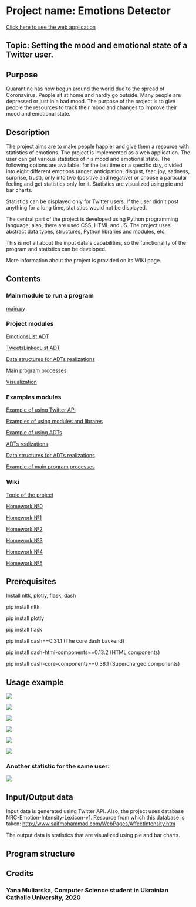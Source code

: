 # Project name: Emotions Detector
[Click here to see the web application](http://muliarska.pythonanywhere.com/)

## Topic: Setting the mood and emotional state of a Twitter user.


## Purpose
Quarantine has now begun around the world due to the spread of Coronavirus. People sit at home and hardly go outside.
Many people are depressed or just in a bad mood. The purpose of the project is to give people the resources to track
their mood and changes to improve their mood and emotional state.

## Description
The project aims are to make people happier and give them a resource with statistics of emotions.
The project is implemented as a web application. The user can get various statistics of his mood and emotional state.
The following options are available: for the last time or a specific day, divided into eight different emotions (anger,
anticipation, disgust, fear, joy, sadness, surprise, trust), only into two (positive and negative) or choose a particular
feeling and get statistics only for it. Statistics are visualized using pie and bar charts.

Statistics can be displayed only for Twitter users. If the user didn't post anything for a long time,
statistics would not be displayed.

The central part of the project is developed using Python programming language; also, there are used CSS, HTML and JS.
The project uses abstract data types, structures, Python libraries and modules, etc.

This is not all about the input data's capabilities, so the functionality of the program and statistics can be developed.

More information about the project is provided on its WIKI page.

## Contents

### Main module to run a program
[main.py](https://github.com/muliarska/homeworks_ucu/blob/master/main/main.py)

### Project modules
[EmotionsList ADT](https://github.com/muliarska/homeworks_ucu/tree/master/modules/emotion_list)

[TweetsLinkedList ADT](https://github.com/muliarska/homeworks_ucu/tree/master/modules/twitter_list_adt)

[Data structures for ADTs realizations](https://github.com/muliarska/homeworks_ucu/tree/master/modules/data_structures)

[Main program processes](https://github.com/muliarska/homeworks_ucu/tree/master/modules/program_process)

[Visualization](https://github.com/muliarska/homeworks_ucu/tree/master/modules/visualization)

### Examples modules
[Example of using Twitter API](https://github.com/muliarska/homeworks_ucu/tree/master/examples/api_example)

[Examples of using modules and librares](https://github.com/muliarska/homeworks_ucu/tree/master/examples/modules_examples)

[Example of using ADTs](https://github.com/muliarska/homeworks_ucu/tree/master/examples/adt_usage_example)

[ADTs realizations](https://github.com/muliarska/homeworks_ucu/tree/master/examples/adt_realization)

[Data structures for ADTs realizations](https://github.com/muliarska/homeworks_ucu/tree/master/examples/data_structures)

[Example of main program processes](https://github.com/muliarska/homeworks_ucu/tree/master/examples/process_module)

### Wiki
[Topic of the project](https://github.com/muliarska/homeworks_ucu/wiki/%D0%A2%D0%B5%D0%BC%D0%B0-%D1%86%D0%B8%D0%BA%D0%BB%D1%83-%D0%B4%D0%BE%D0%BC%D0%B0%D1%88%D0%BD%D1%96%D1%85-%D0%B7%D0%B0%D0%B2%D0%B4%D0%B0%D0%BD%D1%8C)

[Homework №0](https://github.com/muliarska/homeworks_ucu/wiki/0.-%D0%94%D0%BE%D0%BC%D0%B0%D1%88%D0%BD%D1%94-%D0%B7%D0%B0%D0%B2%D0%B4%D0%B0%D0%BD%D0%BD%D1%8F-%E2%84%960)

[Homework №1](https://github.com/muliarska/homeworks_ucu/wiki/1.-%D0%94%D0%BE%D0%BC%D0%B0%D1%88%D0%BD%D1%94-%D0%B7%D0%B0%D0%B2%D0%B4%D0%B0%D0%BD%D0%BD%D1%8F-%E2%84%961)

[Homework №2](https://github.com/muliarska/homeworks_ucu/wiki/2.-%D0%94%D0%BE%D0%BC%D0%B0%D1%88%D0%BD%D1%94-%D0%B7%D0%B0%D0%B2%D0%B4%D0%B0%D0%BD%D0%BD%D1%8F-%E2%84%962)

[Homework №3](https://github.com/muliarska/homeworks_ucu/wiki/3.-%D0%94%D0%BE%D0%BC%D0%B0%D1%88%D0%BD%D1%94-%D0%B7%D0%B0%D0%B2%D0%B4%D0%B0%D0%BD%D0%BD%D1%8F-%E2%84%963)

[Homework №4](https://github.com/muliarska/homeworks_ucu/wiki/4.-%D0%94%D0%BE%D0%BC%D0%B0%D1%88%D0%BD%D1%94-%D0%B7%D0%B0%D0%B2%D0%B4%D0%B0%D0%BD%D0%BD%D1%8F-%E2%84%964)

[Homework №5](https://github.com/muliarska/homeworks_ucu/wiki/5.-%D0%94%D0%BE%D0%BC%D0%B0%D1%88%D0%BD%D1%94-%D0%B7%D0%B0%D0%B2%D0%B4%D0%B0%D0%BD%D0%BD%D1%8F-%E2%84%965)



## Prerequisites

Install nltk, plotly, flask, dash

pip install nltk

pip install plotly

pip install flask

pip install dash==0.31.1  (The core dash backend)

pip install dash-html-components==0.13.2  (HTML components)

pip install dash-core-components==0.38.1  (Supercharged components)


## Usage example
![](https://github.com/muliarska/homeworks_ucu/blob/master/usage_examples/screen1.PNG)

![](https://github.com/muliarska/homeworks_ucu/blob/master/usage_examples/screen2.PNG)

![](https://github.com/muliarska/homeworks_ucu/blob/master/usage_examples/screen3.PNG)

![](https://github.com/muliarska/homeworks_ucu/blob/master/usage_examples/screen4.PNG)

![](https://github.com/muliarska/homeworks_ucu/blob/master/usage_examples/screen5.PNG)

![](https://github.com/muliarska/homeworks_ucu/blob/master/usage_examples/screen6.PNG)

### Another statistic for the same user:

![](https://github.com/muliarska/homeworks_ucu/blob/master/usage_examples/screen7.PNG)

## Input/Output data

Input data is generated using Twitter API. Also, the project uses database NRC-Emotion-Intensity-Lexicon-v1.
Resource from which this database is taken: http://www.saifmohammad.com/WebPages/AffectIntensity.htm

The output data is statistics that are visualized using pie and bar charts.

## Program structure

## Credits
### Yana Muliarska, Computer Science student in Ukrainian Catholic University, 2020
